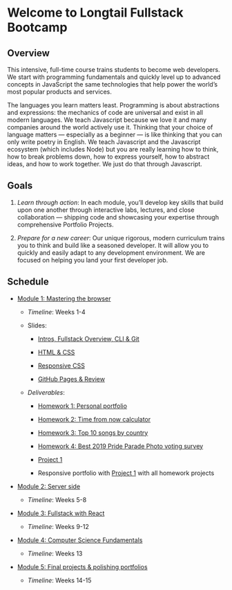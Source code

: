 # Welcome to Longtail Fullstack Bootcamp

## Overview
This intensive, full-time course trains students to become web developers. We start with programming fundamentals and quickly level up to advanced concepts in JavaScript the same technologies that help power the world’s most popular products and services.

The languages you learn matters least. Programming is about abstractions and expressions: the mechanics of code are universal and exist in all modern languages. We teach Javascript because we love it and many companies around the world actively use it. Thinking that your choice of language matters — especially as a beginner — is like thinking that you can only write poetry in English. We teach Javascript and the Javascript ecosystem (which includes Node) but you are really learning how to think, how to break problems down, how to express yourself, how to abstract ideas, and how to work together. We just do that through Javascript.

## Goals
1. *Learn through action*: In each module, you’ll develop key skills that build upon one another through interactive labs, lectures, and close collaboration — shipping code and showcasing your expertise through comprehensive Portfolio Projects.

2. *Prepare for a new career*: Our unique rigorous, modern curriculum trains you to think and build like a seasoned developer. It will allow you to quickly and easily adapt to any development environment. We are focused on helping you land your first developer job.

## Schedule

* [Module 1: Mastering the browser](./class-contents/mod-1-mastering-the-browser)
    - _Timeline_: Weeks 1-4
    - Slides:
        * [Intros, Fullstack Overview, CLI & Git  ](https://docs.google.com/presentation/d/1TfxrbzuuU5eurts-eBP6ot7-_w3rSPoN2C18win1ChE/edit?usp=sharing)

        * [HTML & CSS](https://docs.google.com/presentation/d/14_PdCWlP3p7EsZu6-TDxGMkY8DtwQ4DZBYAVa4oaq78/edit?usp=sharing)

        * [Responsive CSS](https://docs.google.com/presentation/d/1DVmYKFrz2-7Q4DJvGQFpfut09s5Tb3kL3DPEqIC_Ol4/edit?usp=sharing)

        * [GitHub Pages & Review](https://docs.google.com/presentation/d/1YtMQ3XIbu-w3K6SLSWgWfTOGEci7HIpCqxwmC23eCJ8/edit?usp=sharing)
        
    - _Deliverables_:
        * [Homework 1: Personal portfolio](./class-contents/mod-1-mastering-the-browser/01-cmd-git-html-css/deliverables/hmwk-1-personal-portfolio.md)

        * [Homework 2: Time from now calculator](./class-contents/mod-1-mastering-the-browser/02-javascript-jquery/deliverables/hmwk-2-time-from-now-calculator.md)

        * [Homework 3: Top 10 songs by country](./class-contents/mod-1-mastering-the-browser/03-api-fetch-ajax/deliverables/hmwk-3-top-10-songs-by-country.md)

        * [Homework 4: Best 2019 Pride Parade Photo voting survey](./class-contents/mod-1-mastering-the-browser/04-localstorage-firebase/deliverables/hmwk-4-best-pride-parade-photo-vote.md)

        * [Project 1](./class-contents/mod-1-mastering-the-browser/project-1/instructions.md)

        * Responsive portfolio with [Project 1](./class-contents/mod-1-mastering-the-browser/project-1/instructions.md) with all homework projects
        
* [Module 2: Server side](./class-contents/mod-2-server-side)
    - _Timeline_: Weeks 5-8

* [Module 3: Fullstack with React](./class-contents/mod-3-fullstack-with-react)
    - _Timeline_: Weeks 9-12

* [Module 4: Computer Science Fundamentals](./class-contents/mod-4-comp-science-fundamentals)
    - _Timeline_: Weeks 13

* [Module 5: Final projects & polishing portfolios](./class-contents/mod-5-final-projects-polishing-portfolios)
    - _Timeline_: Weeks 14-15

